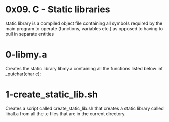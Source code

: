 # 0x09. C - Static libraries
static library is a compiled object file containing all symbols required by the main program to operate (functions, variables etc.) as opposed to having to pull in separate entities

# 0-libmy.a
Creates the static library libmy.a containing all the functions listed below:int _putchar(char c);

# 1-create_static_lib.sh
Creates a script called create_static_lib.sh that creates a static library called liball.a from all the .c files that are in the current directory.
